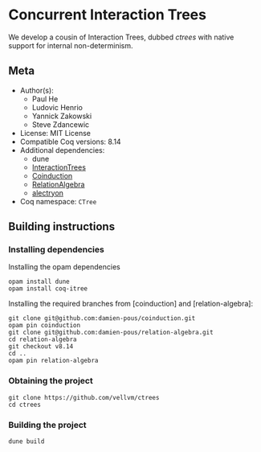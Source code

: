 # Concurrent Interaction Trees

We develop a cousin of Interaction Trees, dubbed _ctrees_ with native support for internal non-determinism.

## Meta

- Author(s):
  - Paul He
  - Ludovic Henrio
  - Yannick Zakowski
  - Steve Zdancewic
- License: MIT License
- Compatible Coq versions: 8.14
- Additional dependencies:
  - dune
  - [InteractionTrees](https://github.com/DeepSpec/InteractionTrees)
  - [Coinduction](https://github.com/damien-pous/coinduction)
  - [RelationAlgebra](https://github.com/damien-pous/relation-algebra)
  - [alectryon](https://github.com/cpitclaudel/alectryon) 
- Coq namespace: `CTree`

## Building instructions

### Installing dependencies

Installing the opam dependencies
```shell
opam install dune
opam install coq-itree
```

Installing the required branches from [coinduction] and [relation-algebra]:
```shell
git clone git@github.com:damien-pous/coinduction.git
opam pin coinduction
git clone git@github.com:damien-pous/relation-algebra.git
cd relation-algebra
git checkout v8.14
cd ..
opam pin relation-algebra
```
### Obtaining the project

```shell
git clone https://github.com/vellvm/ctrees
cd ctrees
```

### Building the project

```shell
dune build
```
